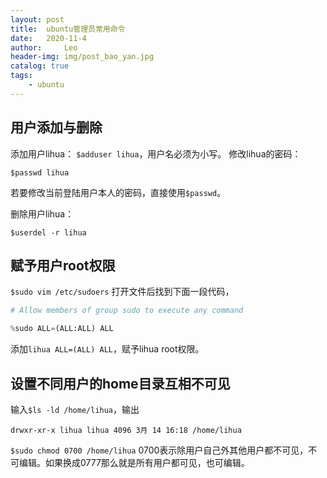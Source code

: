 ```yaml
---
layout: post
title:  ubuntu管理员常用命令
date:   2020-11-4
author:     Leo
header-img: img/post_bao_yan.jpg
catalog: true
tags:
    - ubuntu
---
```


## 用户添加与删除
添加用户lihua：
`$adduser lihua`，用户名必须为小写。
修改lihua的密码：

`$passwd lihua`

若要修改当前登陆用户本人的密码，直接使用`$passwd`。

删除用户lihua：

`$userdel -r lihua`

## 赋予用户root权限

`$sudo vim /etc/sudoers` 打开文件后找到下面一段代码，

```python
# Allow members of group sudo to execute any command

%sudo ALL=(ALL:ALL) ALL
```
添加`lihua ALL=(ALL) ALL`，赋予lihua root权限。

## 设置不同用户的home目录互相不可见

输入`$ls -ld /home/lihua`，输出

`drwxr-xr-x lihua lihua 4096 3月 14 16:18 /home/lihua`

`$sudo chmod 0700 /home/lihua` 0700表示除用户自己外其他用户都不可见，不可编辑。如果换成0777那么就是所有用户都可见，也可编辑。




